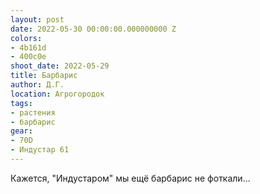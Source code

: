 ```yaml
---
layout: post
date: 2022-05-30 00:00:00.000000000 Z
colors:
- 4b161d
- 400c0e
shoot_date: 2022-05-29
title: Барбарис
author: Д.Г.
location: Агрогородок
tags:
- растения
- барбарис
gear:
- 70D
- Индустар 61
---
```

Кажется, "Индустаром" мы ещё барбарис не фоткали...
